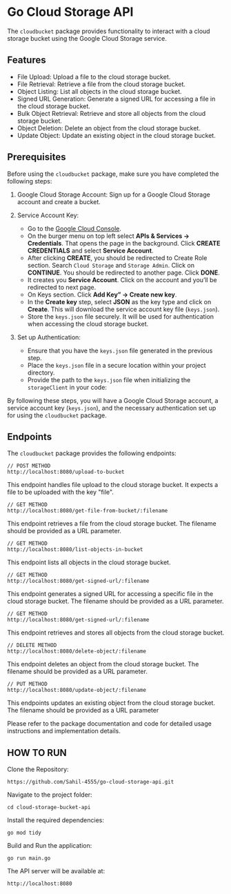 # Go Cloud Storage API 

The `cloudbucket` package provides functionality to interact with a cloud storage bucket using the Google Cloud Storage service.

## Features

- File Upload: Upload a file to the cloud storage bucket.
- File Retrieval: Retrieve a file from the cloud storage bucket.
- Object Listing: List all objects in the cloud storage bucket.
- Signed URL Generation: Generate a signed URL for accessing a file in the cloud storage bucket.
- Bulk Object Retrieval: Retrieve and store all objects from the cloud storage bucket.
- Object Deletion: Delete an object from the cloud storage bucket.
- Update Object: Update an existing object in the cloud storage bucket.


## Prerequisites

Before using the `cloudbucket` package, make sure you have completed the following steps:

1. Google Cloud Storage Account: Sign up for a Google Cloud Storage account and create a bucket.

2. Service Account Key:

   - Go to the [Google Cloud Console](https://console.cloud.google.com/).
   - On the burger menu on top left select **APIs & Services -> Credentials**. That opens the   page in the background. Click **CREATE CREDENTIALS** and select **Service Account**.
   - After clicking **CREATE**, you should be redirected to Create Role section. Search `Cloud Storage` and `Storage Admin`. Click on **CONTINUE**. You should be redirected to another page. Click **DONE**.
   - It creates you **Service Account**. Click on the account and you’ll be redirected to next page.
   - On Keys section. Click **Add Key” -> Create new key**.
   - In the **Create key** step, select **JSON** as the key type and click on **Create**. This will download the service account key file (`keys.json`).
   - Store the `keys.json` file securely. It will be used for authentication when accessing the cloud storage bucket.

3. Set up Authentication:

   - Ensure that you have the `keys.json` file generated in the previous step.
   - Place the `keys.json` file in a secure location within your project directory.
   - Provide the path to the `keys.json` file when initializing the `storageClient` in your code:

By following these steps, you will have a Google Cloud Storage account, a service account key (`keys.json`), and the necessary authentication set up for using the `cloudbucket` package.

## Endpoints

The `cloudbucket` package provides the following endpoints:

```
// POST METHOD
http://localhost:8080/upload-to-bucket
```
This endpoint handles file upload to the cloud storage bucket. It expects a file to be uploaded with the key "file".

```
// GET METHOD
http://localhost:8080/get-file-from-bucket/:filename
```
This endpoint retrieves a file from the cloud storage bucket. The filename should be provided as a URL parameter.

```
// GET METHOD
http://localhost:8080/list-objects-in-bucket
```
This endpoint lists all objects in the cloud storage bucket.

```
// GET METHOD
http://localhost:8080/get-signed-url/:filename
```
This endpoint generates a signed URL for accessing a specific file in the cloud storage bucket. The filename should be provided as a URL parameter.

```
// GET METHOD
http://localhost:8080/get-signed-url/:filename
```
This endpoint retrieves and stores all objects from the cloud storage bucket.

```
// DELETE METHOD
http://localhost:8080/delete-object/:filename
```
This endpoint deletes an object from the cloud storage bucket. The filename should be provided as a URL parameter.

```
// PUT METHOD
http://localhost:8080/update-object/:filename
```
This endpoints updates an existing object from the cloud storage bucket. The filename should be provided as a URL parameter

Please refer to the package documentation and code for detailed usage instructions and implementation details.

## HOW TO RUN

Clone the Repository:
```
https://github.com/Sahil-4555/go-cloud-storage-api.git
```

Navigate to the project folder:
```
cd cloud-storage-bucket-api
```

Install the required dependencies:
```
go mod tidy
```

Build and Run the application:
```
go run main.go
```

The API server will be available at:
```
http://localhost:8080
```